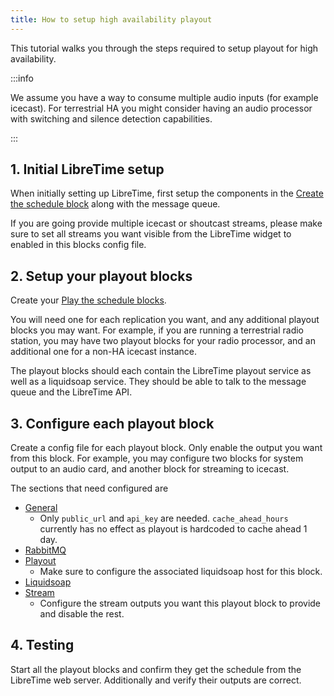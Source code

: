 ```yaml
---
title: How to setup high availability playout
---
```


This tutorial walks you through the steps required to setup playout for high availability.

:::info

We assume you have a way to consume multiple audio inputs (for example icecast). For terrestrial HA you might consider
having an audio processor with switching and silence detection capabilities.

:::

## 1. Initial LibreTime setup

When initially setting up LibreTime, first setup the components in
the [Create the schedule block](../../contributor-manual/design/architecture.md#create-the-schedule) along with
the message queue.

If you are going provide multiple icecast or shoutcast streams, please make sure to set all streams you want visible
from the LibreTime widget to enabled in this blocks config file.

## 2. Setup your playout blocks

Create your [Play the schedule blocks](../../contributor-manual/design/architecture.md#play-the-schedule).

You will need one for each replication you want, and any additional playout blocks you may want. For example, if you
are running a terrestrial radio station, you may have two playout blocks for your radio processor, and an additional
one for a non-HA icecast instance.

The playout blocks should each contain the LibreTime playout service as well as a liquidsoap service. They should be
able to talk to the message queue and the LibreTime API.

## 3. Configure each playout block

Create a config file for each playout block. Only enable the output you want from this block. For example, you may
configure two blocks for system output to an audio card, and another block for streaming to icecast.

The sections that need configured are

- [General](../configuration.md#general)
  - Only `public_url` and `api_key` are needed. `cache_ahead_hours` currently has
    no effect as playout is hardcoded to cache ahead 1 day.
- [RabbitMQ](../configuration.md#rabbitmq)
- [Playout](../configuration.md#playout)
  - Make sure to configure the associated liquidsoap host for this block.
- [Liquidsoap](../configuration.md#liquidsoap)
- [Stream](../configuration.md#stream)
  - Configure the stream outputs you want this playout block to provide and disable the rest.

## 4. Testing

Start all the playout blocks and confirm they get the schedule from the LibreTime web server. Additionally and verify
their outputs are correct.
